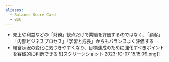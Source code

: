 ```yaml
---
aliases:
  - Balance Score Card
  - BSC
---
```

- 売上や利益などの「財務」観点だけで業績を評価するのではなく、「顧客」「内部ビジネスプロセス」「学習と成長」からもバランスよく評価する
- 経営状況の変化に気づきやすくなり、目標達成のために強化すべきポイントを客観的に判断できる
![[スクリーンショット 2023-10-07 15.15.09.png]]
